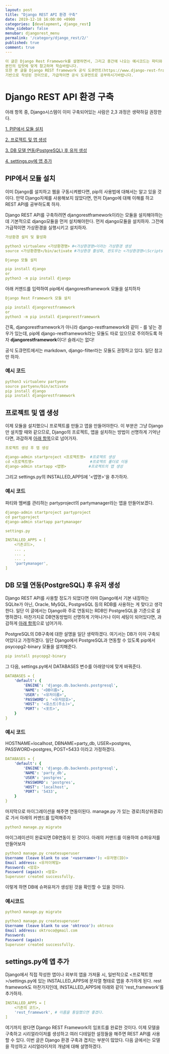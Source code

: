 ```yaml
---
layout: post
title: "Django REST API 환경 구축"
date: 2019-12-18 16:00:00 +0900
categories: [development, django_rest]
show_sidebar: false
menubar: djangorest_menu
permalink: '/category/django_rest/2/'
published: true
comment: true
---
```


```yml
이 글은 Django Rest Framework를 설명하면서, 그리고 중간에 나오는 예시코드는 파티와 멤버를 관리하는 서비스로 작성될 것입니다.
본인의 입맛에 맞게 참고하며 학습바랍니다.
또한 본 글을 Django REST framework 공식 도큐먼트(https://www.django-rest-framework.org/)를
기반으로 작성된 것이므로, 가급적이면 공식 도큐먼트로 공부하시기바랍니다.
```

# Django REST API 환경 구축

아래 항목 중, Django시스템이 이미 구축되어있는 사람은 2,3 과정은 생략하길 권장한다.

[1. PIP에서 모듈 설치](#pip에서-모듈-설치)

[2. 프로젝트 및 앱 생성](#프로젝트-및-앱-생성)

[3. DB 모델 연동(PostgreSQL) 후 유저 생성](#db-모델-연동postgresql-후-유저-생성)

[4. settings.py에 앱 추가](#settingspy에-앱-추가)

## PIP에서 모듈 설치

이미 Django를 설치하고 웹을 구동시켜봤다면, pip의 사용법에 대해서는 알고 있을 것이다.
만약 Django자체를 사용해보지 않았다면, 먼저 Django에 대해 이해를 하고 REST API를 공부하도록 하자.

Django REST API를 구축하려면 djangorestframework이라는 모듈을 설치해야하는데
기본적으로 django모듈을 먼저 설치해야한다.
먼저 django모듈을 설치하자.
그전에 가급적이면 가상환경을 실행시키고 설치하자.
```yml
가상환경 설치 및 활성화

python3 virtualenv <가상환경명> #<가상환경명>이라는 가상환경 생성
source <가상환경명>/bin/activate #가상환경 활성화, 윈도우는 <가상환경명>\Scripts\activate
```
```yml
Django 모듈 설치

pip install django
or 
python3 -m pip install django
```
아래 커맨드를 입력하여 pip에서 djangorestframework 모듈을 설치하자
```yml
Django Rest Framework 모듈 설치

pip install djangorestframework
or
python3 -m pip install djangorestframework
```
간혹, djangorestframework가 아니라 django-restframework와 같이 - 를 넣는 경우가 있는데,
pip에 django-restframework라는 모듈도 따로 있으므로 주의하도록 하자
**djangorestframework**이다! 슬래시는 없다!

공식 도큐먼트에서는 markdown, django-filter라는 모듈도 권장하고 있댜. 일단 참고만 하자.

### 예시 코드
```yml
python3 virtualenv partyenv
source partyenv/bin/activate
pip install django
pip install djangorestframework
```

## 프로젝트 및 앱 생성

이제 모듈을 설치했으니 프로젝트를 만들고 앱을 만들어야한다. 이 부분은 그냥 Django만 설치할 때와 같으므로,
Django의 프로젝트, 앱을 설치하는 방법이 선명하게 기억난다면, 과감하게 [아래 항목](##DB-모델-연동(PostgreSQL)-후-유저-생성)으로 넘어가자.

```yml
프로젝트 생성 후 앱 생성

django-admin startproject <프로젝트명>  #프로젝트 생성
cd <프로젝트명>                         #프로젝트 폴더로 이동
django-admin startapp <앱명>          #프로젝트의 앱 생성
```

그리고 settings.py의 INSTALLED_APPS에 '<앱명>'을 추가하자.

### 예시 코드
파티와 멤버를 관리하는 partyproject의 partymanager라는 앱을 만들어보겠다.

```yml
django-admin startproject partyproject
cd partyproject
django-admin startapp partymanager
```

```yml
settings.py

INSTALLED_APPS = [
    <기존코드>,
    ... ,
    ... ,
    ... ,
    'partymanager',
]
```

## DB 모델 연동(PostgreSQL) 후 유저 생성

Django REST API를 사용할 정도가 되었다면 아마 Django에서 기본 내장하는 SQLite가 아닌,
Oracle, MySQL, PostgreSQL 등의 RDB를 사용하는 게 맞다고 생각한다.
일단 이 글에서는 Django와 주로 연동되는 RDB인 PostgreSQL을 기준으로 설명하겠다.
마찬가지로 DB연동방법이 선명하게 기억나거나 이미 세팅이 되어있다면, 과감하게 [아래 항목](##settings.py에-앱-추가)으로 넘어가자.

PostgreSQL의 DB구축에 대한 설명을 일단 생략하겠다. 
여기서는 DB가 이미 구축되어있다고 가정하겠다.
일단 Django에서 PostgreSQL과 연동할 수 있도록 pip에서 psycopg2-binary 모듈을 설치해준다.
```yml
pip install psycopg2-binary
```
그 다음, settings.py에서 DATABASES 변수를 아래양식에 맞게 바꿔준다.

```yml
DATABASES = {
    'default': {
        'ENGINE': 'django.db.backends.postgresql',
        'NAME': '<DB이름>',
        'USER': '<유저이름>',
        'PASSWORD': '<유저암호>',
        'HOST': '<호스트(주소)>',
        'PORT': '<포트>',
    }
}
```

### 예시 코드
HOSTNAME=localhost, DBNAME=party_db, USER=postgres, PASSWORD=postgres, POST=5433
이라고 가정하겠다.

```yml
DATABASES = {
    'default': {
        'ENGINE': 'django.db.backends.postgresql',
        'NAME': 'party_db',
        'USER': 'postgres',
        'PASSWORD': 'postgres',
        'HOST': 'localhost',
        'PORT': '5433',
    }
}
```

마지막으로 마이그레이션을 해주면 연동이된다.
manage.py 가 있는 경로(최상위경로)로 가서 아래의 커맨드를 입력해주자
```yml
python3 manage.py migrate
```
마이그레이션이 완료되면 DB연동이 된 것이다.
아래의 커맨드를 이용하여 슈퍼유저를 만들어보자
```yml
python3 manage.py createsuperuser
Username (leave blank to use '<username>'): <유저명(ID)>
Email address: <유저이메일>
Password: <암호>
Password (again): <암호>
Superuser created successfully.
```
이렇게 하면 DB에 슈퍼유저가 생성된 것을 확인할 수 있을 것이다.

### 예시코드
```yml
python3 manage.py migrate

python3 manage.py createsuperuser
Username (leave blank to use 'oktroco'): oktroco
Email address: oktroco@gmail.com
Password: 
Password (again): 
Superuser created successfully.
```

## settings.py에 앱 추가

Django에서 직접 작성한 앱이나 외부의 앱을 가져올 시,
일반적으로 <프로젝트명>/settings.py에 있는 INSTALLED_APPS에 문자열 형태로 앱을 추가하게 된다.
rest framework도 마찬가지인데, INSTALLED_APPS에 아래와 같이 'rest_framework'를 추가하자.

```yml
INSTALLED_APPS = [
    <기존의 코드>,
    'rest_framework', # 이름을 통일했으면 좋겠다.
]
```

여기까지 왔다면 Django REST Framework의 임포트를 완료한 것이다. 이제 모델을 구축하고 시리얼라이저를 생성하고 여러 디테일한 설정들을 해주면 REST API를 사용할 수 있다. 이번 글은 Django 환경 구축과 겹치는 부분이 많았다. 다음 글에서는 모델을 작성하고 시리얼라이저의 개념에 대해 설명하겠다.